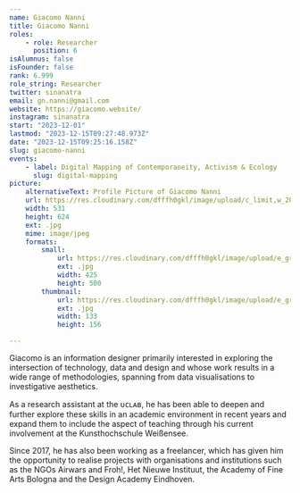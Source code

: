```yaml
---
name: Giacomo Nanni
title: Giacomo Nanni
roles:
    - role: Researcher
      position: 6
isAlumnus: false
isFounder: false
rank: 6.999
role_string: Researcher
twitter: sinanatra
email: gn.nanni@gmail.com
website: https://giacomo.website/
instagram: sinanatra
start: "2023-12-01"
lastmod: "2023-12-15T09:27:48.973Z"
date: "2023-12-15T09:25:16.158Z"
slug: giacomo-nanni
events:
    - label: Digital Mapping of Contemporaneity, Activism & Ecology
      slug: digital-mapping
picture:
    alternativeText: Profile Picture of Giacomo Nanni
    url: https://res.cloudinary.com/dfffh0gkl/image/upload/c_limit,w_2000,h_2000/e_grayscale/v1702632271/giacomo_giacomo_nanni_bd2ae68189.jpg
    width: 531
    height: 624
    ext: .jpg
    mime: image/jpeg
    formats:
        small:
            url: https://res.cloudinary.com/dfffh0gkl/image/upload/e_grayscale/v1702632272/small_giacomo_giacomo_nanni_bd2ae68189.jpg
            ext: .jpg
            width: 425
            height: 500
        thumbnail:
            url: https://res.cloudinary.com/dfffh0gkl/image/upload/e_grayscale/v1702632271/thumbnail_giacomo_giacomo_nanni_bd2ae68189.jpg
            ext: .jpg
            width: 133
            height: 156

---
```

Giacomo is an information designer primarily interested in exploring the intersection of technology, data and design and whose work results in a wide range of methodologies, spanning from data visualisations to investigative aesthetics.

As a research assistant at the ᴜᴄʟᴀʙ, he has been able to deepen and further explore these skills in an academic environment in recent years and expand them to include the aspect of teaching through his current involvement at the Kunsthochschule Weißensee.

Since 2017, he has also been working as a freelancer, which has given him the opportunity to realise projects with organisations and institutions such as the NGOs Airwars and Froh!, Het Nieuwe Instituut, the Academy of Fine Arts Bologna and the Design Academy Eindhoven.